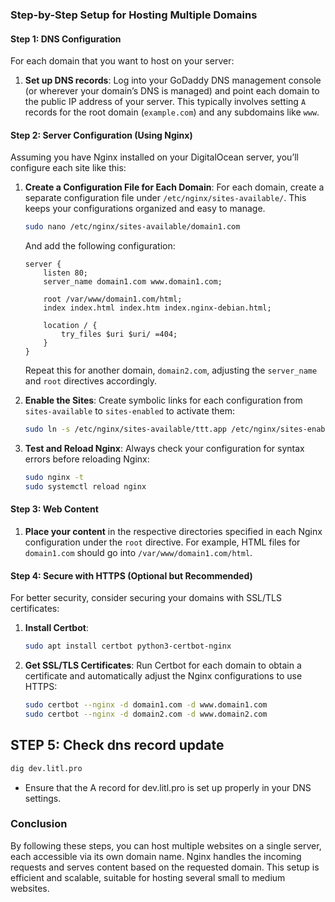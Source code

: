 ### Step-by-Step Setup for Hosting Multiple Domains

#### Step 1: DNS Configuration

For each domain that you want to host on your server:

1. **Set up DNS records**: Log into your GoDaddy DNS management console (or wherever your domain’s DNS is managed) and point each domain to the public IP address of your server. This typically involves setting `A` records for the root domain (`example.com`) and any subdomains like `www`.

#### Step 2: Server Configuration (Using Nginx)

Assuming you have Nginx installed on your DigitalOcean server, you’ll configure each site like this:

1. **Create a Configuration File for Each Domain**: For each domain, create a separate configuration file under `/etc/nginx/sites-available/`. This keeps your configurations organized and easy to manage.

   ```bash
   sudo nano /etc/nginx/sites-available/domain1.com
   ```

   And add the following configuration:

   ```nginx
   server {
       listen 80;
       server_name domain1.com www.domain1.com;

       root /var/www/domain1.com/html;
       index index.html index.htm index.nginx-debian.html;

       location / {
           try_files $uri $uri/ =404;
       }
   }
   ```

   Repeat this for another domain, `domain2.com`, adjusting the `server_name` and `root` directives accordingly.

2. **Enable the Sites**:
   Create symbolic links for each configuration from `sites-available` to `sites-enabled` to activate them:

   ```bash
   sudo ln -s /etc/nginx/sites-available/ttt.app /etc/nginx/sites-enabled/ttt.app
   ```

3. **Test and Reload Nginx**:
   Always check your configuration for syntax errors before reloading Nginx:
   ```bash
   sudo nginx -t
   sudo systemctl reload nginx
   ```

#### Step 3: Web Content

1. **Place your content** in the respective directories specified in each Nginx configuration under the `root` directive. For example, HTML files for `domain1.com` should go into `/var/www/domain1.com/html`.

#### Step 4: Secure with HTTPS (Optional but Recommended)

For better security, consider securing your domains with SSL/TLS certificates:

1. **Install Certbot**:
   ```bash
   sudo apt install certbot python3-certbot-nginx
   ```
2. **Get SSL/TLS Certificates**:
   Run Certbot for each domain to obtain a certificate and automatically adjust the Nginx configurations to use HTTPS:
   ```bash
   sudo certbot --nginx -d domain1.com -d www.domain1.com
   sudo certbot --nginx -d domain2.com -d www.domain2.com
   ```

## STEP 5: Check dns record update

```bash
dig dev.litl.pro
```

- Ensure that the A record for dev.litl.pro is set up properly in your DNS settings.

### Conclusion

By following these steps, you can host multiple websites on a single server, each accessible via its own domain name. Nginx handles the incoming requests and serves content based on the requested domain. This setup is efficient and scalable, suitable for hosting several small to medium websites.
